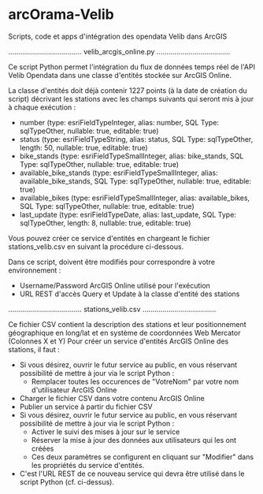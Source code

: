 arcOrama-Velib
==============

Scripts, code et apps d'intégration des opendata Velib dans ArcGIS

.....................................
velib_arcgis_online.py
.....................................

Ce script Python permet l'intégration du flux de données temps réel de l'API Velib Opendata dans une classe d'entités stockée sur ArcGIS Online.

La classe d'entités doit déjà contenir 1227 points (à la date de création du script) décrivant les stations avec les champs suivants qui seront mis à jour à chaque exécution :

- number (type: esriFieldTypeInteger, alias: number, SQL Type: sqlTypeOther, nullable: true, editable: true)
- status (type: esriFieldTypeString, alias: status, SQL Type: sqlTypeOther, length: 50, nullable: true, editable: true)
- bike_stands (type: esriFieldTypeSmallInteger, alias: bike_stands, SQL Type: sqlTypeOther, nullable: true, editable: true)
- available_bike_stands (type: esriFieldTypeSmallInteger, alias: available_bike_stands, SQL Type: sqlTypeOther, nullable: true, editable: true)
- available_bikes (type: esriFieldTypeSmallInteger, alias: available_bikes, SQL Type: sqlTypeOther, nullable: true, editable: true)
- last_update (type: esriFieldTypeDate, alias: last_update, SQL Type: sqlTypeOther, length: 8, nullable: true, editable: true)

Vous pouvez créer ce service d'entités en chargeant le fichier stations_velib.csv en suivant la procédure ci-dessous. 

Dans ce script, doivent être modifiés pour correspondre à votre environnement :
- Username/Password ArcGIS Online utilisé pour l'exécution
- URL REST d'accès Query et Update à la classe d'entité des stations

.....................................
stations_velib.csv
.....................................

Ce fichier CSV contient la description des stations et leur positionnement géographique en long/lat et en système de coordonnées Web Mercator (Colonnes X et Y)
Pour créer un service d'entités ArcGIS Online des stations, il faut :
- Si vous désirez, ouvrir le futur service au public, en vous réservant possibilité de mettre à jour via le script Python :
  - Remplacer toutes les occurences de "VotreNom" par votre nom d'utilisateur ArcGIS Online
- Charger le fichier CSV dans votre contenu ArcGIS Online
- Publier un service à partir du fichier CSV
- Si vous désirez, ouvrir le futur service au public, en vous réservant possibilité de mettre à jour via le script Python :
  - Activer le suivi des mises à jour sur le service
  - Réserver la mise à jour des données aux utilisateurs qui les ont créées
  - Ces deux paramètres se configurent en cliquant sur "Modifier" dans les propriétés du service d'entités.
- C'est l'URL REST de ce nouveau service qui devra être utilisé dans le script Python (cf. ci-dessus).




